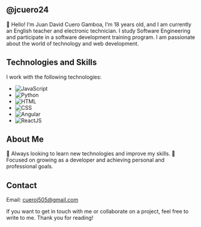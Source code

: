 ## @jcuero24
 
👋 Hello! I’m Juan David Cuero Gamboa, I’m 18 years old, and I am currently an English teacher and electronic technician. I study Software Engineering and participate in a software development training program. I am passionate about the world of technology and web development.

## Technologies and Skills
I work with the following technologies:
- ![JavaScript](https://img.shields.io/badge/-JavaScript-F7DF1E?logo=javascript&logoColor=black&style=flat-square)
- ![Python](https://img.shields.io/badge/-Python-3776AB?logo=python&logoColor=white&style=flat-square)
- ![HTML](https://img.shields.io/badge/-HTML5-E34F26?logo=html5&logoColor=white&style=flat-square)
- ![CSS](https://img.shields.io/badge/-CSS3-1572B6?logo=css3&logoColor=white&style=flat-square)
- ![Angular](https://img.shields.io/badge/-Angular-DD0031?logo=angular&logoColor=white&style=flat-square)
- ![ReactJS](https://img.shields.io/badge/-ReactJS-61DAFB?logo=react&logoColor=black&style=flat-square)

## About Me
🌱 Always looking to learn new technologies and improve my skills.
🎯 Focused on growing as a developer and achieving personal and professional goals.

## Contact
Email: cueroj505@gmail.com

If you want to get in touch with me or collaborate on a project, feel free to write to me.
Thank you for reading!

<!---
jcuero24/jcuero24 is a ✨ special ✨ repository because its `README.md` (this file) appears on your GitHub profile.
You can click the Preview link to take a look at your changes.
--->
